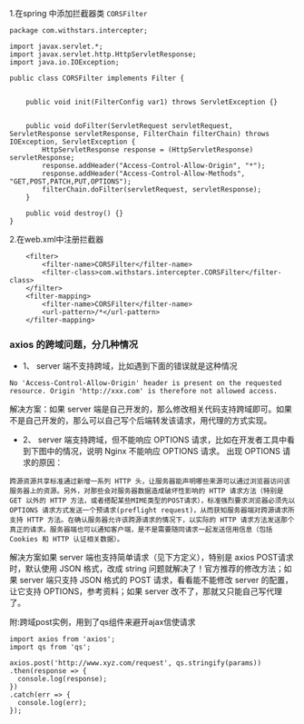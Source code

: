 1.在spring 中添加拦截器类 `CORSFilter`
```
package com.withstars.intercepter;

import javax.servlet.*;
import javax.servlet.http.HttpServletResponse;
import java.io.IOException;

public class CORSFilter implements Filter {


    public void init(FilterConfig var1) throws ServletException {}


    public void doFilter(ServletRequest servletRequest, ServletResponse servletResponse, FilterChain filterChain) throws IOException, ServletException {
        HttpServletResponse response = (HttpServletResponse) servletResponse;
        response.addHeader("Access-Control-Allow-Origin", "*");
        response.addHeader("Access-Control-Allow-Methods", "GET,POST,PATCH,PUT,OPTIONS");
        filterChain.doFilter(servletRequest, servletResponse);
    }

    public void destroy() {}
}
```
2.在web.xml中注册拦截器
```
    <filter>
        <filter-name>CORSFilter</filter-name>
        <filter-class>com.withstars.intercepter.CORSFilter</filter-class>
    </filter>
    <filter-mapping>
        <filter-name>CORSFilter</filter-name>
        <url-pattern>/*</url-pattern>
    </filter-mapping>
```
### axios 的跨域问题，分几种情况
* 1、 server 端不支持跨域，比如遇到下面的错误就是这种情况
```
No 'Access-Control-Allow-Origin' header is present on the requested resource. Origin 'http://xxx.com' is therefore not allowed access.
```
解决方案：如果 server 端是自己开发的，那么修改相关代码支持跨域即可。如果不是自己开发的，那么可以自己写个后端转发该请求，用代理的方式实现。
* 2、 server 端支持跨域，但不能响应 OPTIONS 请求，比如在开发者工具中看到下图中的情况，说明 Nginx 不能响应 OPTIONS 请求。
出现 OPTIONS 请求的原因：
```
跨源资源共享标准通过新增一系列 HTTP 头，让服务器能声明哪些来源可以通过浏览器访问该服务器上的资源。另外，对那些会对服务器数据造成破坏性影响的 HTTP 请求方法（特别是 GET 以外的 HTTP 方法，或者搭配某些MIME类型的POST请求），标准强烈要求浏览器必须先以 OPTIONS 请求方式发送一个预请求(preflight request)，从而获知服务器端对跨源请求所支持 HTTP 方法。在确认服务器允许该跨源请求的情况下，以实际的 HTTP 请求方法发送那个真正的请求。服务器端也可以通知客户端，是不是需要随同请求一起发送信用信息（包括 Cookies 和 HTTP 认证相关数据）。
```
解决方案如果 server 端也支持简单请求（见下方定义），特别是 axios POST请求时，默认使用 JSON 格式，改成 string 问题就解决了！官方推荐的修改方法；如果 server 端只支持 JSON 格式的 POST 请求，看看能不能修改 server 的配置，让它支持 OPTIONS，参考资料；如果 server 改不了，那就又只能自己写代理了。

附:跨域post实例，用到了qs组件来避开ajax信使请求
```
import axios from 'axios';
import qs from 'qs';

axios.post('http://www.xyz.com/request', qs.stringify(params))
.then(response => {
  console.log(response);
})
.catch(err => {
  console.log(err);
});
```
